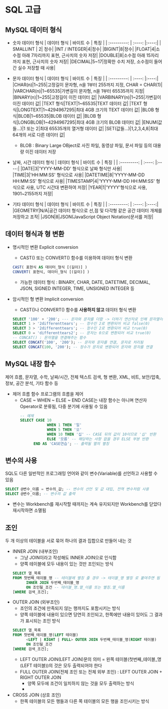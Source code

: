 # SQL 고급

## MySQL 데이터 형식
+ 숫자 데이터 형식
  | 데이터 형식  | 바이트 수 | 특징  |
  | :---------: | :----:  |:----:|
  | SMALLINT    | 2| 정수|
  |INT / INTEGER|4|정수|
  |BIGINT|8|정수|
  |FLOAT|4|소수점 아래 7자리까지 표현, 근사치의 숫자 저장|
  |DOUBLE|8|소수점 아래 15자리까지 표현, 근사치의 숫자 저장|
  |DECIMAL|5~17|정확한 수치 저장, 소수점이 들어간 실수 저장할 때 사용|       
                   
+ 문자 데이터 형식
  | 데이터 형식  | 바이트 수 | 특징  |
  | :---------: | :----:  |:----:|
  |CHAR(n)|1~255|고정길이 문자형, n을 1부터 255까지 지정, CHAR = CHAR(1)|
  |VARCHAR(n)|1~65535|가변길이 문자형, n을 1부터 65535까지 지정|
  |BINARY(n)|1~255|고정길이 이진 데이터 값|
  |VARBINARY(n)|1~255|가변길이 이진 데이터 값|
  |TEXT 형식|TEXT|1~65535|TEXT 데이터 값|
  |TEXT 형식|LONGTEXT|1~4294967295|최대 4GB 크기의 TEXT 데이터 값|
  |BLOB 형식|BLOB|1~65535|BLOB 데이터 값|
  |BLOB 형식|LONGBLOB|1~4294967295|최대 4GB 크기의 BLOB 데이터 값|
  |ENUM(값들...)|1 또는 2|최대 65535개의 열거형 데이터 값|
  |SET(값들...)|1,2,3,4,8|최대 64개의 서로 다른 데이터 값|
  + BLOB : Binary Large OBject로 사진 파일, 동영상 파일, 문서 파일 등의 대용량 이진 데이터 저장
            
+ 날짜, 시간 데이터 형식
  | 데이터 형식  | 바이트 수 | 특징  |
  | :---------: | :----:  |:----:|
  |DATE|3|'YYYY-MM-DD' 형식으로 날짜 형식만 사용|
  |TIME|3|'HH:MM:SS' 형식으로 사용|
  |DATETIME|8|'YYYY-MM-DD HH:MM:SS' 형식으로 사용|
  |TIMESTAMP|4|'YYYY-MM-DD HH:MM:SS' 형식으로 사용, UTC 시간대 변환하여 저장|
  |YEAR|1|'YYYY'형식으로 사용, 1901~2155까지 저장|
                
+ 기타 데이터 형식
  | 데이터 형식  | 바이트 수 | 특징  |
  | :---------: | :----:  |:----:|
  |GEOMETRY|N/A|공간 데이터 형식으로 선,점 및 다각형 같은 공간 데이터 개체를 저장하고 조작|
  |JSON|8|JSON(JavaScript Object Notation)문서를 저장|
                   
## 데이터 형식과 형 변환
+ 명시적인 변환 Explicit conversion
  + CAST() 또는 CONVERT() 함수를 이용하여 데이터 형식 변환
  ```SQL
  CAST( 표현식 AS 데이터_형식 [(길이)] )
  CONVERT( 표현식, 데이터_형식 [(길이)] )
  ```
  + 가능한 데이터 형식 : BINARY, CHAR, DATE, DATETIME, DECIMAL, JSON, SIGNED INTEGER, TIME, UNSIGNED INTEGER 등          
  
+ 암시적인 형 변환 Implicit conversion
  + CAST()나 CONVERT() 함수를 **사용하지 않고** 데이터 형식 변환
  ```SQL
  SELECT '100' + '200'; --- 문자와 문자를 더함 -> 더하기 연산자로 인해 문자열이 숫자로 변환됨
  SELECT 1 > '2differenttears'; -- 정수인 2로 변환되어 비교 false(0)
  SELECT 3 > '2differenttears'; -- 정수인 2로 변환되어 비교 true(0)
  SELECT 0 = 'differenttears2'; -- 문자는 0으로 변환되어 비교 true(0)
  -- CONCAT() : 문자열을 연결해주는 함수
  SELECT CONCAT('100', '200'); -- 문자와 문자를 연결, 문자로 처리됨
  SELECT CONCAT(100, '200'); -- 정수가 문자로 변환되어 문자와 문자를 연결
  ```
## MySQL 내장 함수
제어 흐름, 문자열, 수학, 날짜/시간, 전체 텍스트 검색, 형 변환, XML, 비트, 보안/압축, 정보, 공간 분석, 기타 함수 등
+ 제어 흐름 함수
  프로그램의 흐름을 제어
  + CASE ~ WHEN ~ ELSE ~ END
    CASE는 내장 함수는 아니며 연산자Operator로 분류됨, 다중 분기에 사용될 수 있음
    ```sql
    -- 예제
    SELECT CASE 10
                WHEN 1 THEN '일'
                WHEN 5 THEN '오'
                WHEN 10 THEN '십' -- CASE 뒤의 값이 10이므로 '십' 반환
                ELSE '모름' -- 해당하는 사항 없을 경우 ELSE 부분 반환
          END AS 'CASE연습'; -- 출력될 열의 별칭
    ```            
    
## 변수의 사용
SQL도 다른 일반적인 프로그래밍 언어와 같이 변수(Variable)를 선언하고 사용할 수 있음
```sql
SELECT @변수_이름 = 변수의_값; -- 변수의 선언 및 값 대입, 전역 변수처럼 사용
SELECT @변수_이름; -- 변수의 값 출력
```
+ 변수는 Workbench를 재시작할 때까지는 계속 유지되지만 Workbench를 닫았다 재시작하면 소멸됨

## 조인
두 개 이상의 테이블을 서로 묶어 하나의 결과 집합으로 만들어 내는 것
+ INNER JOIN (내부조인)
  + 그냥 JOIN이라고 작성해도 INNER JOIN으로 인식함
  + 양쪽 테이블에 모두 내용이 있는 것만 조인되는 방식
  ```SQL
  SELECT 열_목록
  FROM 첫번째_테이블_명 -- 테이블에 별칭 줄 경우 -> 테이블_명 별칭 로 붙여주면 됨
        INNER JOIN 두번째_테이블_명
        ON 조인될_조건 -- 테이블_명.열_이름 또는 별칭.열_이름
  [WHERE 검색_조건];
  ```
+ OUTER JOIN (외부조인)
  + 조인의 조건에 만족되지 않는 행까지도 포함시키는 방식
  + 양쪽 테이블에 내용이 있으면 당연히 조인되고, 한쪽에만 내용이 있어도 그 결과가 표시되는 조인 방식
  ```SQL
  SELECT 열_목록
  FROM 첫번째_테이블_명(LEFT 테이블)
        <LEFT | RIGHT | FULL> OUTER JOIN 두번째_테이블_명(RIGHT 테이블)
        ON 조인될_조건
  [WHERE 검색_조건];
  ```
  + LEFT OUTER JOIN(LEFT JOIN)문의 의미 = 왼쪽 테이블(첫번째_테이블_명(LEFT 테이블))의 것은 모두 출력되어야 한다
  + FULL OUTER JOIN(전체 조인 또는 전체 외부 조인) : LEFT OUTER JOIN + RIGHT OUTER JOIN
    + 양쪽 모두에 조건이 일치하지 않는 것을 모두 출력하는 방식      
    + 
+ CROSS JOIN (상호 조인)
  + 한쪽 테이블의 모든 행들과 다른 쪽 테이블의 모든 행을 조인시키는 방식
